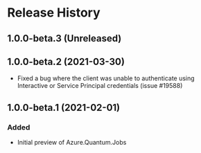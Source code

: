# Release History

## 1.0.0-beta.3 (Unreleased)

## 1.0.0-beta.2 (2021-03-30)
- Fixed a bug where the client was unable to authenticate using Interactive or Service Principal credentials (issue #19588) 

## 1.0.0-beta.1 (2021-02-01)
### Added
- Initial preview of Azure.Quantum.Jobs
